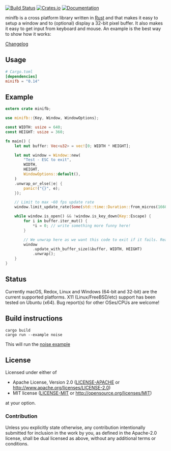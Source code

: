 [![Build Status](https://github.com/emoon/rust_minifb/workflows/CI/badge.svg)](https://github.com/emoon/rust_minifb/actions?workflow=CI)
[![Crates.io](https://img.shields.io/crates/v/minifb.svg)](https://crates.io/crates/minifb)
[![Documentation](https://docs.rs/minifb/badge.svg)](https://docs.rs/minifb)

minifb is a cross platform library written in [Rust](https://www.rust-lang.org) and that makes it easy to setup a window and to (optional) display a 32-bit pixel buffer.  It also makes it easy to get input from keyboard and mouse.
An example is the best way to show how it works:

[Changelog](https://github.com/emoon/rust_minifb/blob/master/CHANGELOG.md)

Usage
-----

```toml
# Cargo.toml
[dependencies]
minifb = "0.14"
```

Example
-------

```rust
extern crate minifb;

use minifb::{Key, Window, WindowOptions};

const WIDTH: usize = 640;
const HEIGHT: usize = 360;

fn main() {
    let mut buffer: Vec<u32> = vec![0; WIDTH * HEIGHT];

    let mut window = Window::new(
        "Test - ESC to exit",
        WIDTH,
        HEIGHT,
        WindowOptions::default(),
    )
    .unwrap_or_else(|e| {
        panic!("{}", e);
    });

    // Limit to max ~60 fps update rate
    window.limit_update_rate(Some(std::time::Duration::from_micros(16600)));

    while window.is_open() && !window.is_key_down(Key::Escape) {
        for i in buffer.iter_mut() {
            *i = 0; // write something more funny here!
        }

        // We unwrap here as we want this code to exit if it fails. Real applications may want to handle this in a different way
        window
            .update_with_buffer_size(&buffer, WIDTH, HEIGHT)
            .unwrap();
    }
}
```

Status
------
Currently macOS, Redox, Linux and Windows (64-bit and 32-bit) are the current supported platforms. X11 (Linux/FreeBSD/etc) support has been tested on Ubuntu (x64). Bug report(s) for other OSes/CPUs are welcome!


Build instructions
------------------

```
cargo build
cargo run --example noise
```

This will run the [noise example](https://github.com/emoon/rust_minifb/blob/master/examples/noise.rs)

## License

Licensed under either of

 * Apache License, Version 2.0 ([LICENSE-APACHE](LICENSE-APACHE) or http://www.apache.org/licenses/LICENSE-2.0)
 * MIT license ([LICENSE-MIT](LICENSE-MIT) or http://opensource.org/licenses/MIT)

at your option.

### Contribution

Unless you explicitly state otherwise, any contribution intentionally submitted for inclusion in the work by you, as defined in the Apache-2.0 license, shall be dual licensed as above, without any additional terms or conditions.
